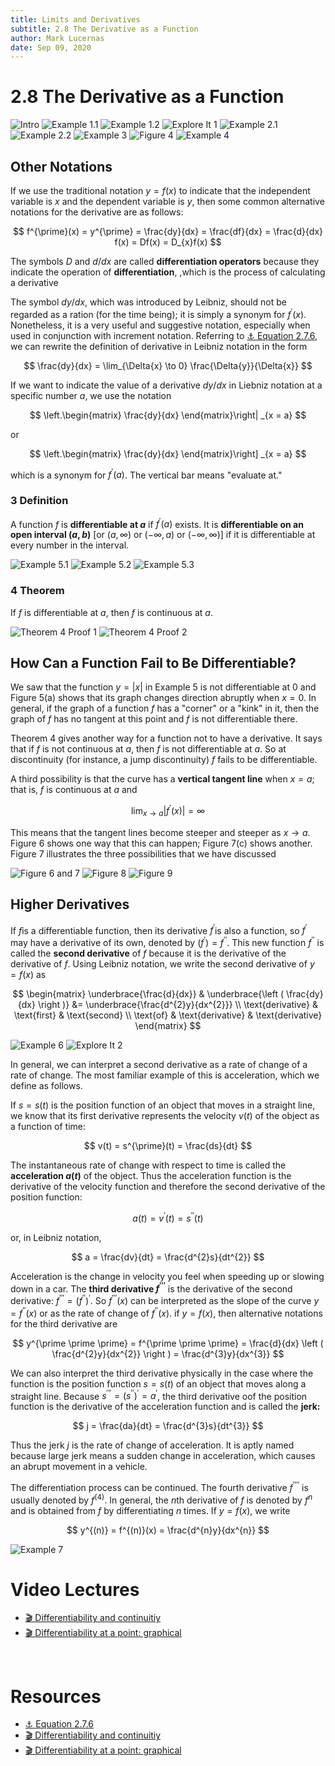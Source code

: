 ```yaml
---
title: Limits and Derivatives
subtitle: 2.8 The Derivative as a Function
author: Mark Lucernas
date: Sep 09, 2020
---
```



# 2.8 The Derivative as a Function

![Intro](../../../../../files/fall-2020/MATH-150/chapter-2/2.8_intro.png)
![Example 1.1](../../../../../files/fall-2020/MATH-150/chapter-2/2.8_example-1.1.png)
![Example 1.2](../../../../../files/fall-2020/MATH-150/chapter-2/2.8_example-1.2.png)
![Explore It 1](../../../../../files/fall-2020/MATH-150/chapter-2/2.8_explore-it_1.png)
![Example 2.1](../../../../../files/fall-2020/MATH-150/chapter-2/2.8_example-2.1.png)
![Example 2.2](../../../../../files/fall-2020/MATH-150/chapter-2/2.8_example-2.2.png)
![Example 3](../../../../../files/fall-2020/MATH-150/chapter-2/2.8_example-3.png)
![Figure 4](../../../../../files/fall-2020/MATH-150/chapter-2/2.8_figure-4.png)
![Example 4](../../../../../files/fall-2020/MATH-150/chapter-2/2.8_example-4.png)

## Other Notations

If we use the traditional notation $y = f(x)$ to indicate that the independent
variable is $x$ and the dependent variable is $y$, then some common alternative
notations for the derivative are as follows:

$$
f^{\prime}(x) = y^{\prime} = \frac{dy}{dx} = \frac{df}{dx} = \frac{d}{dx} f(x) = Df(x) = D_{x}f(x)
$$

The symbols $D$ and $d/dx$ are called **differentiation operators** because they
indicate the operation of **differentiation**, ,which is the process of
calculating a derivative

The symbol $dy/dx$, which was introduced by Leibniz, should not be regarded as a
ration (for the time being); it is simply a synonym for $f^{\prime}(x)$.
Nonetheless, it is a very useful and suggestive notation, especially when used
in conjunction with increment notation. Referring to
[⚓ Equation 2.7.6](ch-2-7#instantaneous-rate-of-change), we can rewrite the
definition of derivative in Leibniz notation in the form

$$
\frac{dy}{dx} = \lim_{\Delta{x} \to 0} \frac{\Delta{y}}{\Delta{x}}
$$

If we want to indicate the value of a derivative $dy/dx$ in Liebniz notation at
a specific number $a$, we use the notation

$$
\left.\begin{matrix}
\frac{dy}{dx}
\end{matrix}\right|
_{x = a}
$$

or

$$
\left.\begin{matrix}
\frac{dy}{dx}
\end{matrix}\right]
_{x = a}
$$

which is a synonym for $f^{\prime}(a)$. The vertical bar means "evaluate at."

### 3 Definition

A function $f$ is **differentiable at $a$** if $f^{\prime}(a)$ exists. It is
**differentiable on an open interval $(a, b)$** [or $(a, \infty)$ or $(-\infty,
a)$ or $(-\infty, \infty)$] if it is differentiable at every number in the
interval.

![Example 5.1](../../../../../files/fall-2020/MATH-150/chapter-2/2.8_example-5.1.png)
![Example 5.2](../../../../../files/fall-2020/MATH-150/chapter-2/2.8_example-5.2.png)
![Example 5.3](../../../../../files/fall-2020/MATH-150/chapter-2/2.8_example-5.3.png)

### 4 Theorem

If $f$ is differentiable at $a$, then $f$ is continuous at $a$.

![Theorem 4 Proof 1](../../../../../files/fall-2020/MATH-150/chapter-2/2.8_theorem-4_proof-1.png)
![Theorem 4 Proof 2](../../../../../files/fall-2020/MATH-150/chapter-2/2.8_theorem-4_proof-2.png)

## How Can a Function Fail to Be Differentiable?

We saw that the function $y = |x|$ in Example 5 is not differentiable at $0$ and
Figure 5(a) shows that its graph changes direction abruptly when $x = 0$. In
general, if the graph of a function $f$ has a "corner" or a "kink" in it, then
the graph of $f$ has no tangent at this point and $f$ is not differentiable
there.

Theorem 4 gives another way for a function not to have a derivative. It says
that if $f$ is not continuous at $a$, then $f$ is not differentiable at $a$. So
at discontinuity (for instance, a jump discontinuity) $f$ fails to be
differentiable.

A third possibility is that the curve has a **vertical tangent line** when $x =
a$; that is, $f$ is continuous at $a$ and

$$
\lim_{x \to a} \left | f^{\prime}(x) \right | = \infty
$$

This means that the tangent lines become steeper and steeper as $x \to a$.
Figure 6 shows one way that this can happen; Figure 7(c) shows another. Figure 7
illustrates the three possibilities that we have discussed

![Figure 6 and 7](../../../../../files/fall-2020/MATH-150/chapter-2/2.8_figure-6-and-7.png)
![Figure 8](../../../../../files/fall-2020/MATH-150/chapter-2/2.8_figure-8.png)
![Figure 9](../../../../../files/fall-2020/MATH-150/chapter-2/2.8_figure-9.png)

## Higher Derivatives

If $f$is a differentiable function, then its derivative $f^{\prime}$is also a
function, so $f^{\prime}$ may have a derivative of its own, denoted by
$(f^{\prime}) = f^{\prime \prime}$. This new function $f^{\prime \prime}$ is
called the **second derivative** of $f$ because it is the derivative of the
derivative of $f$. Using Leibniz notation, we write the second derivative of $y
= f(x)$ as

$$
\begin{matrix}
\underbrace{\frac{d}{dx}} & \underbrace{\left ( \frac{dy}{dx} \right )} &= \underbrace{\frac{d^{2}y}{dx^{2}}} \\
\text{derivative}         & \text{first}                 & \text{second} \\
\text{of}                 & \text{derivative}            & \text{derivative}
\end{matrix}
$$

![Example 6](../../../../../files/fall-2020/MATH-150/chapter-2/2.8_example-6.png)
![Explore It 2](../../../../../files/fall-2020/MATH-150/chapter-2/2.8_explore-it_2.png)

In general, we can interpret a second derivative as a rate of change of a rate
of change. The most familiar example of this is acceleration, which we define as
follows.

If $s = s(t)$ is the position function of an object that moves in a straight
line, we know that its first derivative represents the velocity $v(t)$ of the
object as a function of time:

$$
v(t) = s^{\prime}(t) = \frac{ds}{dt}
$$

The instantaneous rate of change with respect to time is called the
**acceleration $a(t)$** of the object. Thus the acceleration function is the
derivative of the velocity function and therefore the second derivative of the
position function:

$$
a(t) = v^{\prime}(t) = s^{\prime \prime}(t)
$$

or, in Leibniz notation,

$$
a = \frac{dv}{dt} = \frac{d^{2}s}{dt^{2}}
$$

Acceleration is the change in velocity you feel when speeding up or slowing down
in a car. The **third derivative $f^{\prime \prime \prime}$** is the derivative
of the second derivative: $f^{\prime \prime \prime} = (f^{\prime \prime})^{\prime}$.
So $f^{\prime \prime \prime}(x)$ can be interpreted as the slope of the curve $y
= f^{\prime \prime}(x)$ or as the rate of change of $f^{\prime \prime}(x)$. if
$y = f(x)$, then alternative notations for the third derivative are

$$
y^{\prime \prime \prime} = f^{\prime \prime \prime} = \frac{d}{dx} \left ( \frac{d^{2}y}{dx^{2}} \right ) = \frac{d^{3}y}{dx^{3}}
$$

We can also interpret the third derivative physically in the case where the
function is the position function $s = s(t)$ of an object that moves along a
straight line. Because $s^{\prime \prime \prime} = (s^{\prime \prime})^{\prime}
= a^{\prime}$, the third derivative oof the position function is the derivative
of the acceleration function and is called the **jerk:**

$$
j = \frac{da}{dt} = \frac{d^{3}s}{dt^{3}}
$$

Thus the jerk $j$ is the rate of change of acceleration. It is aptly named
because large jerk means a sudden change in acceleration, which causes an abrupt
movement in a vehicle.

The differentiation process can be continued. The fourth derivative $f^{\prime
\prime \prime \prime}$ is usually denoted by $f^{(4)}$. In general, the $n$th
derivative of $f$ is denoted by $f^{n}$ and is obtained from $f$ by
differentiating $n$ times. If $y = f(x)$, we write

$$
y^{(n)} = f^{(n)}(x) = \frac{d^{n}y}{dx^{n}}
$$

![Example 7](../../../../../files/fall-2020/MATH-150/chapter-2/2.8_example-7.png)


# Video Lectures

- [🎬 Differentiability and continuitiy](https://www.khanacademy.org/math/ap-calculus-ab/ab-differentiation-1-new/ab-2-4/v/differentiability)
- [🎬 Differentiability at a point: graphical](https://www.khanacademy.org/math/ap-calculus-ab/ab-differentiation-1-new/ab-2-4/v/differentiability-at-a-point-graphical)


<br>

# Resources

- [⚓ Equation 2.7.6](ch-2-7#instantaneous-rate-of-change)
- [🎬 Differentiability and continuitiy](https://www.khanacademy.org/math/ap-calculus-ab/ab-differentiation-1-new/ab-2-4/v/differentiability)
- [🎬 Differentiability at a point: graphical](https://www.khanacademy.org/math/ap-calculus-ab/ab-differentiation-1-new/ab-2-4/v/differentiability-at-a-point-graphical)

